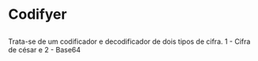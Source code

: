 # Codifyer

##
Trata-se de um codificador e decodificador de dois tipos de cifra.
1 - Cifra de césar e 2 - Base64
